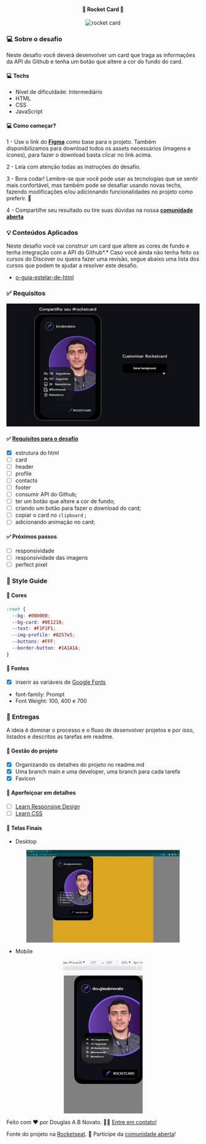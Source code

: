 <h4 align="center"> 
	🚧 Rocket Card 🚀
</h4>

<p align="center" style="display: flex; align-items: flex-start; justify-content: center;">
  <img alt="rocket card" title="#rocket-card" src="./.github/tela.png">
</p>    

### 💻 Sobre o desafio 

Neste desafio você deverá desenvolver um card que traga as informações da API do Github e tenha um botão que altere a cor do fundo do card.

#### 💻 Techs

- Nível de dificuldade: Intermediário
- HTML
- CSS
- JavaScript

#### 💻 Como começar? 

1 - Use o link do **[Figma](https://www.figma.com/file/xszb6WTlwCXWqE5jg4q2SO/DD-Rocketcard/duplicate)**   como base para o projeto. Também disponibilizamos para download todos os assets necessários (imagens e ícones), para fazer o download basta clicar no link acima.  

2 - Leia com atenção todas as instruções do desafio.

3 - Bora codar! Lembre-se que você pode usar as tecnologias que se sentir mais confortável, mas também pode se desafiar usando novas techs, fazendo modificações e/ou adicionando funcionalidades no projeto como preferir. 🚀

4 - Compartilhe seu resultado ou tire suas dúvidas na nossa [**comunidade aberta**](https://discord.gg/bacwY2gDCF)  

### 💡 Conteúdos Aplicados

Neste desafio você vai construir um card que altere as cores de fundo e tenha integração com a API do Github*.* Caso você ainda não tenha feito os cursos do Discover ou queira fazer uma revisão, segue abaixo uma lista dos cursos que podem te ajudar a resolver este desafio.

- [o-guia-estelar-de-html](https://app.rocketseat.com.br/discover/course/o-guia-estelar-de-html)

### ✅ **Requisitos**

![preview.gif](./.github/preview.gif) 

#### ✅ [Requisitos para o desafio](https://efficient-sloth-d85.notion.site/Desafio-Rocketcard-0d3572ef941f4a88889191773fe61c44#a37db0b5c5fa456fad709625adb06dd1)
 
- [x] estrutura do html
- [ ] card
- [ ] header
- [ ] profile
- [ ] contacts
- [ ] footer
- [ ] consumir API do Github;
- [ ] ter um botão que altere a cor de fundo;
- [ ] criando um botão para fazer o download do card;
- [ ] copiar o card no `clipboard` ;
- [ ] adicionando animação no card;

#### ✅ Próximos passos

- [ ] responsividade
- [ ] responsividade das imagens 
- [ ] perfect pixel

### 🎨 Style Guide

#### 🎨 Cores
 
```css
:root {
  --bg: #000000;
  --bg-card: #0E1218;
  --text: #F1F1F1;
  --img-profile: #8257e5;
  --buttons: #FFF;
  --border-button: #1A1A1A;
}
```

#### 🎨 Fontes

- [x] inserir as variáveis de [Google Fonts](https://fonts.google.com/)
- font-family: Prompt 
- Font Weight: 100, 400 e 700
 
### 📅 Entregas

A ideia é dominar o processo e o fluxo de desenvolver projetos e por isso, listados e descritos as tarefas em readme.

#### 📅 Gestão do projeto

- [x] Organizando os detalhes do projeto no readme.md
- [x] Uma branch main e uma developer, uma branch para cada tarefa
- [x] Favicon

#### 📅 Aperfeiçoar em detalhes

- [ ] [Learn Responsive Design](https://web.dev/learn/design/)
- [ ] [Learn CSS](https://web.dev/learn/css/)

#### 📅 Telas Finais

- Desktop

<p align="center" style="display: flex; align-items: flex-start; justify-content: center;">
  <img alt="login form" title="#login-form" src="./.github/desktop-2.jpg" width="400px">  
</p>  

- Mobile

<p align="center" style="display: flex; align-items: flex-start; justify-content: center;">
  <img alt="login form" title="#rocketnews" src="./.github/mobile-1.jpg" height="400px"> 
</p>  

Feito com ❤️ por Douglas A B Novato. 👋🏽 [Entre em contato!](https://www.linkedin.com/in/douglasabnovato/)
 
Fonte do projeto na [Rocketseat](https://www.rocketseat.com.br/). 👋 Participe da [comunidade aberta](https://discord.gg/bacwY2gDCF)!